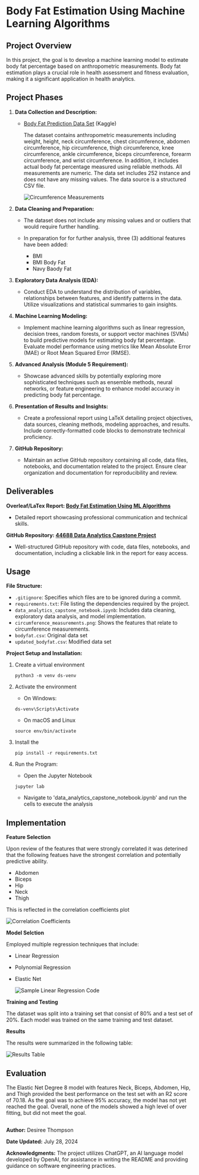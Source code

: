 # Body Fat Estimation Using Machine Learning Algorithms

## Project Overview

In this project, the goal is to develop a machine learning model to estimate body fat percentage based on anthropometric measurements. Body fat estimation plays a crucial role in health assessment and fitness evaluation, making it a significant application in health analytics.

## Project Phases

1. **Data Collection and Description:**
   - [Body Fat Prediction Data Set](https://www.kaggle.com/datasets/fedesoriano/body-fat-prediction-dataset)  (Kaggle)

      The dataset contains anthropometric measurements including weight, height, neck circumference, chest circumference, abdomen circumference, hip circumference, thigh circumference, knee circumference, ankle circumference, biceps circumference, forearm circumference, and wrist circumference. In addition, it           includes actual body fat percentage measured using reliable methods. All measurements are numeric. The data set includes 252 instance and does not have any missing values. The data source is a structured CSV file. 
     
      ![Circumference Measurements](https://github.com/DesireeEDU/44688-Data-Analytics-Capstone-Project-Desiree-Thompson/blob/main/circumference%20_measurements.png)

2. **Data Cleaning and Preparation:**
   
   - The dataset does not include any missing values and or outliers that would require further handling.
   
   - In preparation for for further analysis, three (3) additional features have been added:
      - BMI
      - BMI Body Fat
      - Navy Baody Fat

3. **Exploratory Data Analysis (EDA):**
   - Conduct EDA to understand the distribution of variables, relationships between features, and identify patterns in the data. Utilize visualizations and statistical summaries to gain insights.

4. **Machine Learning Modeling:**
   - Implement machine learning algorithms such as linear regression, decision trees, random forests, or support vector machines (SVMs) to build predictive models for estimating body fat percentage. Evaluate model performance using metrics like Mean Absolute Error (MAE) or Root Mean Squared Error (RMSE).

5. **Advanced Analysis (Module 5 Requirement):**
   - Showcase advanced skills by potentially exploring more sophisticated techniques such as ensemble methods, neural networks, or feature engineering to enhance model accuracy in predicting body fat percentage.

6. **Presentation of Results and Insights:**
   - Create a professional report using LaTeX detailing project objectives, data sources, cleaning methods, modeling approaches, and results. Include correctly-formatted code blocks to demonstrate technical proficiency.

7. **GitHub Repository:**
   - Maintain an active GitHub repository containing all code, data files, notebooks, and documentation related to the project. Ensure clear organization and documentation for reproducibility and review.

## Deliverables

**Overleaf/LaTex Report: [Body Fat Estimation Using ML Algorithms](https://www.overleaf.com/read/zbrdqhmnqgvt#574be8)**
   - Detailed report showcasing professional communication and technical skills.
     
**GitHub Repository: [44688 Data Analytics Capstone Project](https://github.com/DesireeEDU/44688-Data-Analytics-Capstone-Project-Desiree-Thompson)**
   - Well-structured GitHub repository with code, data files, notebooks, and documentation, including a clickable link in the report for easy access.

## Usage

**File Structure:**
- `.gitignore`: Specifies which files are to be ignored during a commit. 
- `requirements.txt`: File listing the dependencies required by the project.
- `data_analytics_capstone_notebook.ipynb`: Includes data cleaning, exploratory data analysis, and model implementation.
- `circumference_measurements.png`: Shows the features that relate to circumference measurements.
- `bodyfat.csv`: Original data set
- `updated_bodyfat.csv`: Modified data set

**Project Setup and Installation:**
1. Create a virtual environment
   ```
   python3 -m venv ds-venv
   ```

2. Activate the environment
     - On Windows:
      ```
      ds-venv\Scripts\Activate
      ```
     - On macOS and Linux
      ```
      source env/bin/activate
      ```
   
3. Install the 
   ```
   pip install -r requirements.txt
   ```

6. Run the Program:
   - Open the Jupyter Notebook
   ```
   jupyter lab
   ```
   - Navigate to 'data_analytics_capstone_notebook.ipynb' and run the cells to execute the analysis

## Implementation

**Feature Selection**

 Upon review of the features that were strongly correlated it was deterined that the following featues have the strongest correlation and potentially predictive ability. 
  - Abdomen
  - Biceps
  - Hip
  - Neck
  - Thigh

This is reflected in the correlation coefficients plot

   ![Correlation Coefficients](https://github.com/DesireeEDU/44688-Data-Analytics-Capstone-Project-Desiree-Thompson/blob/main/Correlation%20Matrix.png)

**Model Selction**

Employed multiple regression techniques that include:
 - Linear Regression
 - Polynomial Regression
 - Elastic Net

   ![Sample Linear Regression Code](https://github.com/DesireeEDU/44688-Data-Analytics-Capstone-Project-Desiree-Thompson/blob/main/Sample%20Linear%20Regression%20Code.png)

**Training and Testing**

The dataset was split into a training set that consist of 80% and a test set of
20%. Each model was trained on the same training and test dataset. 

**Results**

The results were summarized in the following table:

   ![Results Table](https://github.com/DesireeEDU/44688-Data-Analytics-Capstone-Project-Desiree-Thompson/blob/main/Results%20Table.png)

## Evaluation
The Elastic Net Degree 8 model with features Neck, Biceps, Abdomen, Hip, and
Thigh provided the best performance on the test set with an R2 score of 70.18.
As the goal was to achieve 95% accuracy, the model has not yet reached the
goal. Overall, none of the models showed a high level of over fitting, but did not
meet the goal.


##

**Author:**
Desiree Thompson

**Date Updated:**
July 28, 2024

**Acknowledgments:**
The project utilizes ChatGPT, an AI language model developed by OpenAI, for assistance in writing the README and providing guidance on software engineering practices.

